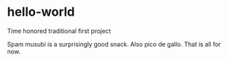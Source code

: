 # hello-world
Time honored traditional first project

Spam musubi is a surprisingly good snack.
Also pico de gallo.
That is all for now.
